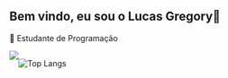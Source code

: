## Bem vindo, eu sou o Lucas Gregory👋

🔭 Estudante de Programação

<div style = "display: flex"> <picture>
  <source
    srcset="https://github-readme-stats.vercel.app/api?username=oLucasGregory&show_icons=true&theme=dark"
    media="(prefers-color-scheme: dark)"
  />
  <source
    srcset="https://github-readme-stats.vercel.app/api?username=oLucasGregory&show_icons=true"
    media="(prefers-color-scheme: light), (prefers-color-scheme: no-preference)"
  />
  <img src="https://github-readme-stats.vercel.app/api?username=oLucasGregory&show_icons=true" />
</picture>

![Top Langs](https://github-readme-stats.vercel.app/api/top-langs/?username=oLucasGregory&layout=compact)

</div>


<!--
**oLucasGregory/oLucasGregory** is a ✨ _special_ ✨ repository because its `README.md` (this file) appears on your GitHub profile.

Here are some ideas to get you started:

- 🔭 I’m currently working on ...
- 🌱 I’m currently learning ...
- 👯 I’m looking to collaborate on ...
- 🤔 I’m looking for help with ...
- 💬 Ask me about ...
- 📫 How to reach me: ...
- 😄 Pronouns: ...
- ⚡ Fun fact: ...
-->
